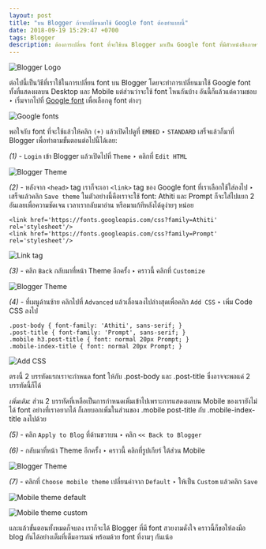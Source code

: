 ```yaml
---
layout: post
title: "บน Blogger ถ้าจะเปลี่ยนมาใช้ Google font ต้องทำแบบนี้"
date: 2018-09-19 15:29:47 +0700
tags: Blogger
description: ต้องการเปลี่ยน font ที่จะใช้บน Blogger มาเป็น Google font ที่มีตัวหนังสือภาษาไทยสวยๆ ต้องทำยังไงดี?
---
```

![Blogger Logo](https://res.cloudinary.com/sdees-reallife/image/upload/c_scale,w_200/v1537345937/blogger_logo.png)

ต่อไปนี้เป็นวิธีที่เราใช้ในการเปลี่ยน font บน Blogger โดยจะทำการเปลี่ยนมาใช้ Google font ทั้งที่แสดงผลบน Desktop และ Mobile แต่ส่วนว่าจะใช้ font ไหนกันบ้าง อันนี้ก็แล้วแต่ความชอบ ‣ เริ่มจากไปที่ [Google font](https://fonts.google.com/) เพื่อเลือกดู font ต่างๆ

![Google fonts](https://res.cloudinary.com/sdees-reallife/image/upload/c_scale,e_shadow:40,w_600/v1537422482/Screenshot_2018-09-20_Google_Fonts.png)

พอใจกับ font ที่จะใช้แล้วให้คลิก `(+)` แล้วเปิดไปดูที่ `EMBED` ‣ `STANDARD` เสร็จแล้วก็มาที่ Blogger เพื่อทำตามขั้นตอนต่อไปนี้ได้เลย:

*(1)* - `Login` เข้า Blogger แล้วเปิดไปที่ `Theme` ‣ คลิกที่ `Edit HTML`

![Blogger Theme](https://res.cloudinary.com/sdees-reallife/image/upload/c_scale,e_shadow:40,w_600/v1537346319/Screenshot_2018-09-19_Blogger_Odd_s_Horizon_-_Theme.png)

*(2)* - หลังจาก `<head>` tag เราก็จะเอา `<link>` tag ของ Google font ที่เราเลือกใช้ใส่ลงไป ‣ เสร็จแล้วคลิก `Save theme`
ในตัวอย่างนี้คือเราจะใช้ font: Athiti และ Prompt ก็จะใส่ไปแยก 2 อันเลยเพื่อความชัดเจน เวลาเรากลับมาอ่าน หรือมาแก้ทีหลังได้ดูง่ายๆ หน่อย

```
<link href='https://fonts.googleapis.com/css?family=Athiti' rel='stylesheet'/>
<link href='https://fonts.googleapis.com/css?family=Prompt' rel='stylesheet'/>
```
![Link tag](https://res.cloudinary.com/sdees-reallife/image/upload/c_scale,e_shadow:40,w_600/v1537422491/Screenshot_2018-09-20_Blogger_Odd_s_Horizon_-.png)

*(3)* - คลิก `Back` กลับมาที่หน้า Theme อีกครั้ง ‣ คราวนี้ คลิกที่ `Customize`

![Blogger Theme](https://res.cloudinary.com/sdees-reallife/image/upload/c_scale,e_shadow:40,w_600/v1537346319/Screenshot_2018-09-19_Blogger_Odd_s_Horizon_-_Theme.png)

*(4)* - ที่เมนูด้านซ้าย คลิกไปที่ `Advanced` แล้วเลื่อนลงไปล่างสุดเพื่อคลิก `Add CSS` ‣ เพิ่ม Code CSS ลงไป

```
.post-body { font-family: 'Athiti', sans-serif; }
.post-title { font-family: 'Prompt', sans-serif; }
.mobile h3.post-title { font: normal 20px Prompt; }
.mobile-index-title { font: normal 20px Prompt; }
```

![Add CSS](https://res.cloudinary.com/sdees-reallife/image/upload/c_scale,e_shadow:40,w_600/v1537422499/Screenshot_2018-09-20_Blogger_Odd_s_Horizon_-_Template_Designer.png)

ตรงนี้ 2 บรรทัดแรกเราจะกำหนด font ให้กับ .post-body และ .post-title ซึ่งอาจจะพอแค่ 2 บรรทัดนี้ก็ได้

*เพิ่มเติม:* ส่วน 2 บรรทัดที่เหลือเป็นการกำหนดเพิ่มเข้าไปเพราะการแสดงผลบน Mobile ของเรายังไม่ได้ font อย่างที่เราอยากได้ ก็เลยบอกเพิ่มในส่วนของ .mobile post-title กับ .mobile-index-title ลงไปด้วย

*(5)* - คลิก `Apply to Blog` ที่ด้านขวาบน ‣ คลิก `<< Back to Blogger`

*(6)* - กลับมาที่หน้า Theme อีกครั้ง ‣ คราวนี้ คลิกที่รูปเกียร์ ใต้ส่วน Mobile

![Blogger Theme](https://res.cloudinary.com/sdees-reallife/image/upload/c_scale,e_shadow:40,w_600/v1537346319/Screenshot_2018-09-19_Blogger_Odd_s_Horizon_-_Theme.png)

*(7)* - คลิกที่ `Choose mobile theme` เปลี่ยนค่าจาก `Default` ‣ ให้เป็น `Custom` แล้วคลิก `Save`

![Mobile theme default](https://res.cloudinary.com/sdees-reallife/image/upload/c_scale,e_shadow:40,w_600/v1537422505/Screenshot_2018-09-20_Blogger_Odd_s_Horizon_-_Theme.png)

![Mobile theme custom](https://res.cloudinary.com/sdees-reallife/image/upload/c_scale,e_shadow:40,w_600/v1537422512/Screenshot_2018-09-20_Blogger_Odd_s_Horizon_-_Theme_1.png)

และแล้วขั้นตอนทั้งหมดก็จบลง เราก็จะได้ Blogger ที่มี font สวยงามดั่งใจ คราวนี้ก็ขอให้ลงมือ blog กันได้อย่างเต็มที่เต็มอารมณ์ พร้อมด้วย font ที่งามๆ กันเน้อ

